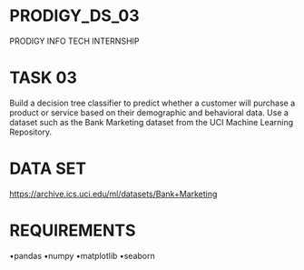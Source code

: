 # PRODIGY_DS_03
PRODIGY INFO TECH INTERNSHIP
# TASK 03
Build a decision tree classifier to predict whether a customer will purchase a product or service based on their demographic and behavioral data. Use a dataset such as the Bank Marketing dataset from the UCI Machine Learning Repository.
# DATA SET
https://archive.ics.uci.edu/ml/datasets/Bank+Marketing
# REQUIREMENTS
•pandas •numpy •matplotlib •seaborn
